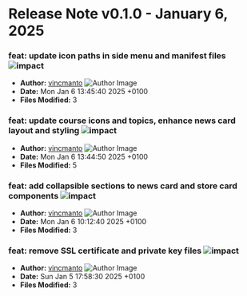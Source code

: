 # Release Note v0.1.0 - January 6, 2025


### feat: update icon paths in side menu and manifest files ![impact](https://img.shields.io/badge/impact-medium-yellow?style=flat-square)
- **Author:** [vincmanto](https://github.com/vincmanto) ![Author Image](https://avatars.githubusercontent.com/vincmanto?size=40)
- **Date:** Mon Jan 6 13:45:40 2025 +0100
- **Files Modified:** 3
    
### feat: update course icons and topics, enhance news card layout and styling ![impact](https://img.shields.io/badge/impact-medium-yellow?style=flat-square)
- **Author:** [vincmanto](https://github.com/vincmanto) ![Author Image](https://avatars.githubusercontent.com/vincmanto?size=40)
- **Date:** Mon Jan 6 13:44:50 2025 +0100
- **Files Modified:** 5
    
### feat: add collapsible sections to news card and store card components ![impact](https://img.shields.io/badge/impact-medium-yellow?style=flat-square)
- **Author:** [vincmanto](https://github.com/vincmanto) ![Author Image](https://avatars.githubusercontent.com/vincmanto?size=40)
- **Date:** Mon Jan 6 10:12:40 2025 +0100
- **Files Modified:** 3
    
### feat: remove SSL certificate and private key files ![impact](https://img.shields.io/badge/impact-medium-yellow?style=flat-square)
- **Author:** [vincmanto](https://github.com/vincmanto) ![Author Image](https://avatars.githubusercontent.com/vincmanto?size=40)
- **Date:** Sun Jan 5 17:58:30 2025 +0100
- **Files Modified:** 3
    
